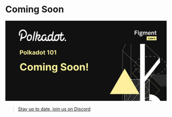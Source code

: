 # Coming Soon

![](../../.gitbook/assets/zzzpolkadot.jpg)

> [Stay up to date, join us on Discord](https://discord.gg/fszyM7K)

